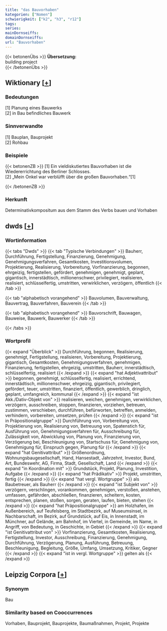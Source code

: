 ```yaml
---
title: "das Bauvorhaben"
kategorien: ["Nomen"]
schwierigkeit: ["k2", "h3", "r12"]
tags:
series:
mainDornseiffs:
domainDornseiffs:
url: "Bauvorhaben"
---
```


{{< betonenÜbs >}}
**Übersetzung:**  
building project  
{{< /betonenÜbs >}}

## Wiktionary [[+](https://de.wiktionary.org/wiki/Bauvorhaben)]

### Bedeutungen
[1] Planung eines Bauwerks  
[2] in Bau befindliches Bauwerk  

### Sinnverwandte
[1] Bauplan, Bauprojekt  
[2] Rohbau  

### Beispiele
{{< betonenZB >}}
[1] Ein vieldiskutiertes Bauvorhaben ist die Wiedererrichtung des Berliner Schlosses.  
[2] „Mein Onkel war verblüfft über die großen Bauvorhaben.“[1]  

{{< /betonenZB >}}
### Herkunft
Determinativkompositum aus dem Stamm des Verbs bauen und Vorhaben  



## dwds [[+](https://www.dwds.de/wb/Bauvorhaben)]

### Wortinformation
{{< tabs "Dwds" >}}
{{< tab "Typische Verbindungen" >}}
Bauherr, Durchführung, Fertigstellung, Finanzierung, Genehmigung, Genehmigungsverfahren, Gesamtkosten, Investitionsvolumen, Projektierung, Realisierung, Vorbereitung, Vorfinanzierung, begonnen, ehrgeizig, fertigstellen, gefördert, genehmigen, genehmigt, geplant, gigantisch, innerstädtisch, millionenschwer, privilegiert, realisieren, realisiert, schlüsselfertig, umstritten, verwirklichen, verzögern, öffentlich
{{< /tab >}}

{{< tab "alphabetisch vorangehend" >}}
Bauvolumen, Bauverwaltung, Bauvertrag, Bauverfahren, Bauverein
{{< /tab >}}

{{< tab "alphabetisch vorangehend" >}}
Bauvorschrift, Bauwagen, Bauweise, Bauwerk, Bauwerker
{{< /tab >}}

{{< /tabs >}}

### Wortprofil
{{< expand "Überblick" >}} Durchführung, begonnen, Realisierung, genehmigt, Fertigstellung, realisieren, Vorbereitung, Projektierung, gigantisch, Gesamtkosten, Genehmigungsverfahren, genehmigen, Finanzierung, fertigstellen, ehrgeizig, umstritten, Bauherr, innerstädtisch, schlüsselfertig, realisiert {{< /expand >}}
{{< expand "hat Adjektivattribut" >}} begonnen, genehmigt, schlüsselfertig, realisiert, errichtend, innerstädtisch, millionenschwer, ehrgeizig, gigantisch, privilegiert, gefördert, teuer, umstritten, finanziert, öffentlich, gewerblich, dringlich, geplant, umfangreich, kommunal {{< /expand >}}
{{< expand "ist Akk./Dativ-Objekt von" >}} realisieren, weichen, genehmigen, verwirklichen, verzögern, ausschreiben, stoppen, finanzieren, vorziehen, betreuen, zustimmen, verschieben, durchführen, befürworten, betreffen, anmelden, verhindern, vorbereiten, umsetzen, prüfen {{< /expand >}}
{{< expand "ist in Präpositionalgruppe" >}} Durchführung von, Vorbereitung von, Projektierung von, Realisierung von, Betreuung von, Spatenstich für, Ausführung von, Genehmigungsverfahren für, Ausschreibung für, Zulässigkeit von, Abwicklung von, Planung von, Finanzierung von, Verzögerung bei, Beschleunigung von, Startschuss für, Genehmigung von, Genehmigung für, Einspruch gegen, Planung für {{< /expand >}}
{{< expand "hat Genitivattribut" >}} Größenordnung, Wohnungsbaugesellschaft, Hand, Hansestadt, Jahrzehnt, Investor, Bund, Art, Bundeswehr, AG, Firma, Stadt, Gesellschaft, Land {{< /expand >}}
{{< expand "in Koordination mit" >}} Grundstück, Projekt, Planung, Investition, Aufgabe {{< /expand >}}
{{< expand "hat Prädikativ" >}} Projekt, umstritten, fertig {{< /expand >}}
{{< expand "hat vergl. Wortgruppe" >}} als Baubetreuer, als Bauherr {{< /expand >}}
{{< expand "ist Subjekt von" >}} verzögern, verschlingen, vorankommen, genehmigen, verstoßen, anstehen, umfassen, gefährden, abschließen, finanzieren, scheitern, kosten, entsprechen, planen, stoßen, sorgen, geraten, laufen, bieten, stehen {{< /expand >}}
{{< expand "hat Präpositionalgruppe" >}} am Holzhafen, im Außenbereich, auf Teufelsberg, im Stadtbezirk, auf Museumsinsel, in Nachbarschaft, im Bezirk, auf Grundstück, auf Eis, in Innenstadt, im Münchner, auf Gelände, am Bahnhof, im Viertel, in Gemeinde, im Name, in Angriff, von Bedeutung, in Geschichte, in Gebiet {{< /expand >}}
{{< expand "ist Genitivattribut von" >}} Vorfinanzierung, Gesamtkosten, Realisierung, Fertigstellung, Investor, Ausschreibung, Finanzierung, Genehmigung, Durchführung, Verzögerung, Planung, Ausführung, Betreuung, Beschleunigung, Begleitung, Größe, Umfang, Umsetzung, Kritiker, Gegner {{< /expand >}}
{{< expand "ist in vergl. Wortgruppe" >}} gelten als {{< /expand >}}

## Leipzig Corpora [[+](https://corpora.uni-leipzig.de/en/res?word=Bauvorhaben&corpusId=deu_newscrawl-public_2018)]


### Synonym
Bau


### Similarity based on Cooccurrences
Vorhaben, Bauprojekt, Bauprojekte, Baumaßnahmen, Projekt, Projekte

